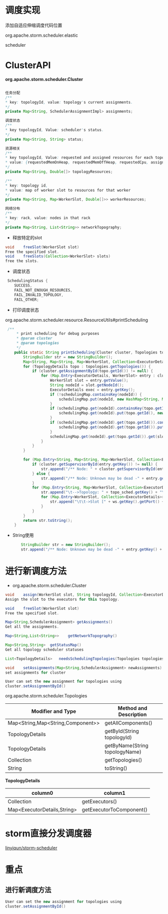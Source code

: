 # 调度实现

添加自适应伸缩调度代码位置

org.apache.storm.scheduler.elastic

scheduler

# ClusterAPI

**org.apache.storm.scheduler.Cluster**

```java

任务分配
/**
* key: topologyId, value: topology's current assignments.
*/
private Map<String, SchedulerAssignmentImpl> assignments;

调度状态
/**
* key topologyId, Value: scheduler's status.
*/
private Map<String, String> status;

资源相关
/**
* key topologyId, Value: requested and assigned resources for each topology.
* value: {requestedMemOnHeap, requestedMemOffHeap, requestedCpu, assignedMemOnHeap, assignedMemOffHeap, assignedCpu}
*/
private Map<String, Double[]> topologyResources;

/**
* key: topology id,
* value: map of worker slot to resources for that worker
*/
private Map<String, Map<WorkerSlot, Double[]>> workerResources;

网络分布
/**
* key: rack, value: nodes in that rack
*/
private Map<String, List<String>> networkTopography;


```

- 释放特定的slot

```java
void	freeSlot(WorkerSlot slot)
Free the specified slot.
void	freeSlots(Collection<WorkerSlot> slots)
free the slots.
```

- 调度状态

```java
 SchedulingStatus {
    SUCCESS,
    FAIL_NOT_ENOUGH_RESOURCES,
    FAIL_INVALID_TOPOLOGY,
    FAIL_OTHER;

```

- 打印调度状态

org.apache.storm.scheduler.resource.ResourceUtils#printScheduling

```java
 /**
     * print scheduling for debug purposes
     * @param cluster
     * @param topologies
     */
    public static String printScheduling(Cluster cluster, Topologies topologies) {
        StringBuilder str = new StringBuilder();
        Map<String, Map<String, Map<WorkerSlot, Collection<ExecutorDetails>>>> schedulingMap = new HashMap<String, Map<String, Map<WorkerSlot, Collection<ExecutorDetails>>>>();
        for (TopologyDetails topo : topologies.getTopologies()) {
            if (cluster.getAssignmentById(topo.getId()) != null) {
                for (Map.Entry<ExecutorDetails, WorkerSlot> entry : cluster.getAssignmentById(topo.getId()).getExecutorToSlot().entrySet()) {
                    WorkerSlot slot = entry.getValue();
                    String nodeId = slot.getNodeId();
                    ExecutorDetails exec = entry.getKey();
                    if (!schedulingMap.containsKey(nodeId)) {
                        schedulingMap.put(nodeId, new HashMap<String, Map<WorkerSlot, Collection<ExecutorDetails>>>());
                    }
                    if (schedulingMap.get(nodeId).containsKey(topo.getId()) == false) {
                        schedulingMap.get(nodeId).put(topo.getId(), new HashMap<WorkerSlot, Collection<ExecutorDetails>>());
                    }
                    if (schedulingMap.get(nodeId).get(topo.getId()).containsKey(slot) == false) {
                        schedulingMap.get(nodeId).get(topo.getId()).put(slot, new LinkedList<ExecutorDetails>());
                    }
                    schedulingMap.get(nodeId).get(topo.getId()).get(slot).add(exec);
                }
            }
        }

        for (Map.Entry<String, Map<String, Map<WorkerSlot, Collection<ExecutorDetails>>>> entry : schedulingMap.entrySet()) {
            if (cluster.getSupervisorById(entry.getKey()) != null) {
                str.append("/** Node: " + cluster.getSupervisorById(entry.getKey()).getHost() + "-" + entry.getKey() + " **/\n");
            } else {
                str.append("/** Node: Unknown may be dead -" + entry.getKey() + " **/\n");
            }
            for (Map.Entry<String, Map<WorkerSlot, Collection<ExecutorDetails>>> topo_sched : schedulingMap.get(entry.getKey()).entrySet()) {
                str.append("\t-->Topology: " + topo_sched.getKey() + "\n");
                for (Map.Entry<WorkerSlot, Collection<ExecutorDetails>> ws : topo_sched.getValue().entrySet()) {
                    str.append("\t\t->Slot [" + ws.getKey().getPort() + "] -> " + ws.getValue() + "\n");
                }
            }
        }
        return str.toString();
    }
```



- String使用

```java
       StringBuilder str = new StringBuilder();
       str.append("/** Node: Unknown may be dead -" + entry.getKey() + " **/\n");
```


# 进行新调度方法


- org.apache.storm.scheduler.Cluster

```java
void	assign(WorkerSlot slot, String topologyId, Collection<ExecutorDetails> executors)
Assign the slot to the executors for this topology.

void	freeSlot(WorkerSlot slot)
Free the specified slot.

Map<String,SchedulerAssignment>	getAssignments()
Get all the assignments.

Map<String,List<String>>	getNetworkTopography() 

Map<String,String>	getStatusMap()
Get all topology scheduler statuses

List<TopologyDetails>	needsSchedulingTopologies(Topologies topologies) 

void	setAssignments(Map<String,SchedulerAssignment> newAssignments)
set assignments for cluster
```

```java
User can set the new assignment for topologies using
cluster.setAssignmentById()

```





org.apache.storm.scheduler.Topologies

	
Modifier and Type | Method and Description
------- | -------
Map<String,Map<String,Component>> | getAllComponents() 
TopologyDetails | getById(String topologyId) 
TopologyDetails | getByName(String topologyName) 
Collection<TopologyDetails> | getTopologies() 
String | toString() 


**TopologyDetails**

column0 | column1
------- | -------
Collection<ExecutorDetails> | getExecutors() 
Map<ExecutorDetails,String> | getExecutorToComponent() 


# storm直接分发调度器

[linyiqun/storm-scheduler](https://github.com/linyiqun/storm-scheduler)

# 重点

## 进行新调度方法

```java
User can set the new assignment for topologies using
cluster.setAssignmentById()
```

```java

```

```java

```

```java

```

```java

```

```java

```

```java

```

```java

```

```java

```
